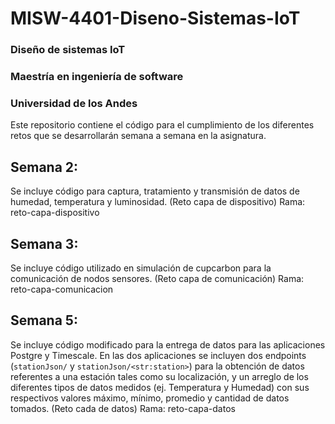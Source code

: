 # MISW-4401-Diseno-Sistemas-IoT
### Diseño de sistemas IoT
### Maestría en ingeniería de software
### Universidad de los Andes

Este repositorio contiene el código para el cumplimiento de los diferentes retos que se desarrollarán semana a semana en la asignatura.

## Semana 2:
Se incluye código para captura, tratamiento y transmisión de datos de humedad, temperatura y luminosidad. (Reto capa de dispositivo)
Rama: reto-capa-dispositivo

## Semana 3:
Se incluye código utilizado en simulación de cupcarbon para la comunicación de nodos sensores. (Reto capa de comunicación)
Rama: reto-capa-comunicacion

## Semana 5:
Se incluye código modificado para la entrega de datos para las aplicaciones Postgre y Timescale. En las dos aplicaciones se incluyen dos endpoints (`stationJson/` y `stationJson/<str:station>`) para la obtención de datos referentes a una estación tales como su localización, y un arreglo de los diferentes tipos de datos medidos (ej. Temperatura y Humedad) con sus respectivos valores máximo, mínimo, promedio y cantidad de datos tomados. (Reto cada de datos)
Rama: reto-capa-datos

